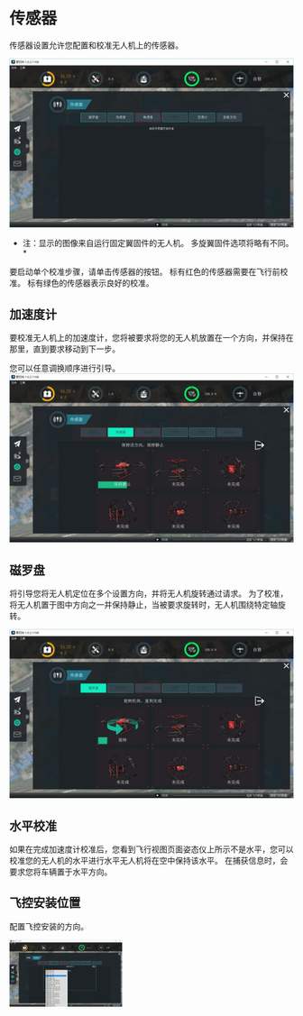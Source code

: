 # 传感器
传感器设置允许您配置和校准无人机上的传感器。

![](Sensors.jpg)
* 注：显示的图像来自运行固定翼固件的无人机。 多旋翼固件选项将略有不同。*

要启动单个校准步骤，请单击传感器的按钮。 标有红色的传感器需要在飞行前校准。 标有绿色的传感器表示良好的校准。

## 加速度计
要校准无人机上的加速度计，您将被要求将您的无人机放置在一个方向，并保持在那里，直到要求移动到下一步。

您可以任意调换顺序进行引导。
![](accel.jpg)

## 磁罗盘

将引导您将无人机定位在多个设置方向，并将无人机旋转通过请求。 为了校准，将无人机置于图中方向之一并保持静止，当被要求旋转时，无人机围绕特定轴旋转。

![](CompassImageCal.jpg)

## 水平校准
如果在完成加速度计校准后，您看到飞行视图页面姿态仪上所示不是水平，您可以校准您的无人机的水平进行水平无人机将在空中保持该水平。 在捕获信息时，会要求您将车辆置于水平方向。

## 飞控安装位置
配置飞控安装的方向。

<img src="SensorSettings.jpg" style="width: 200px;"/>